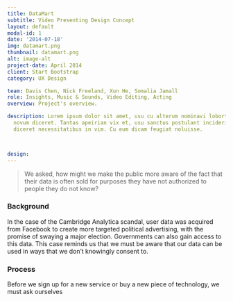 ```yaml
---
title: DataMart
subtitle: Video Presenting Design Concept
layout: default
modal-id: 1
date: '2014-07-18'
img: datamart.png
thumbnail: datamart.png
alt: image-alt
project-date: April 2014
client: Start Bootstrap
category: UX Design

team: Davis Chen, Nick Freeland, Xun He, Somalia Jamall
role: Insights, Music & Sounds, Video Editing, Acting
overview: Project's overview.

description: Lorem ipsum dolor sit amet, usu cu alterum nominavi lobortis. At duo
  novum diceret. Tantas apeirian vix et, usu sanctus postulant inciderint ut, populo
  diceret necessitatibus in vim. Cu eum dicam feugiat noluisse.



design:
---
```


> We asked, how might we make the public more aware of the fact that their data is often sold for purposes they have not authorized to people they do not know?


### Background
In the case of the Cambridge Analytica scandal, user data was acquired from Facebook to create more targeted political advertising, with the promise of swaying a major election. Governments can also gain access to this data. This case reminds us that we must be aware that our data can be used in ways that we don’t knowingly consent to.

### Process
Before we sign up for a new service or buy a new piece of technology, we must ask ourselves


